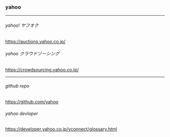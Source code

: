 ### yahoo
---




###### yahoo! ヤフオク
https://auctions.yahoo.co.jp/


###### yahoo クラウドソーシング
https://crowdsourcing.yahoo.co.jp/

---

###### github repo
https://github.com/yahoo

###### yahoo devloper
https://developer.yahoo.co.jp/yconnect/glossary.html




```
```

```
```

```
```
